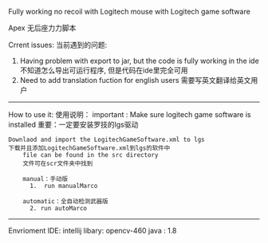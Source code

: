 Fully working no recoil with Logitech mouse with Logitech game software

Apex 无后座力力脚本
                                                                      
Crrent issues:
当前遇到的问题:
  1. Having problem with export to jar, but the code is fully working in the ide
     不知道怎么导出可运行程序, 但是代码在ide里完全可用
  2. Need to add translation fuction for english users
     需要写英文翻译给英文用户
---------------------------------------------------------------------------------------------------------------------------------------------------------
How to use it:
使用说明：
    important : Make sure logitech game software is installed
    重要：一定要安装罗技的lgs驱动

    Downlaod and import the LogitechGameSoftware.xml to lgs 
    下载并且添加LogitechGameSoftware.xml到lgs的软件中
        file can be found in the src directory
        文件可在scr文件夹中找到
    
        manual：手动版
          1.  run manualMarco 
          
        automatic：全自动检测武器版
          2. run autoMarco 

---------------------------------------------------------------------------------------------------------------------------------------------------------
Envrioment 
  IDE: intellij
  libary: opencv-460
  java : 1.8
